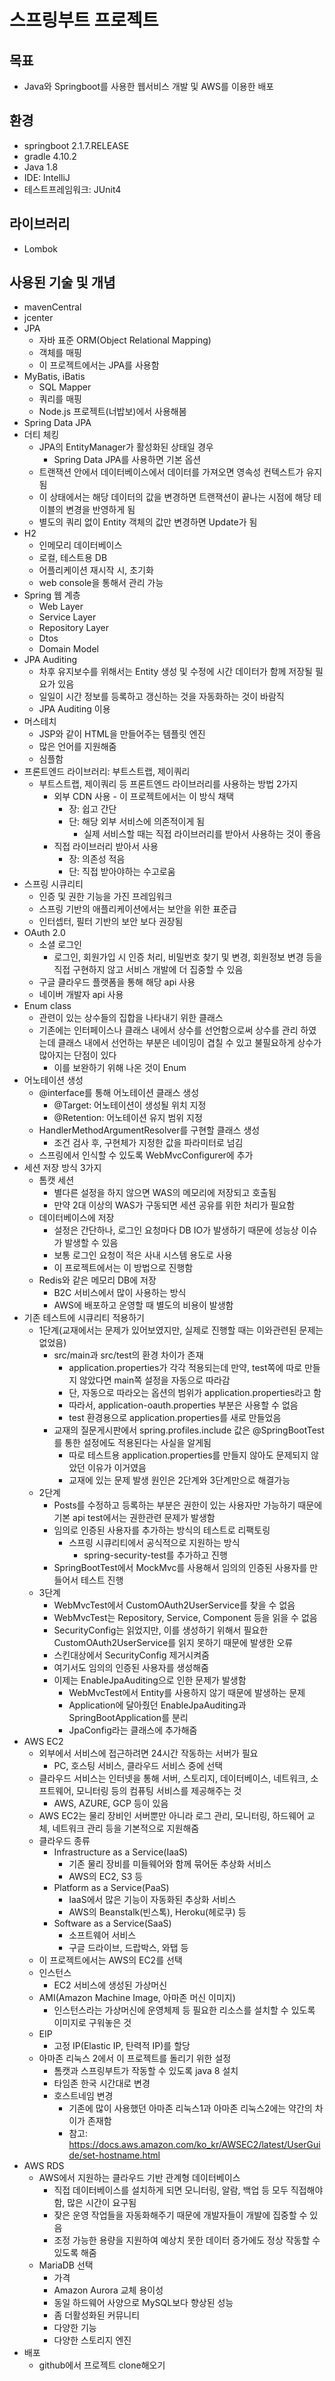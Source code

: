 # 스프링부트 프로젝트



## 목표

- Java와 Springboot를 사용한 웹서비스 개발 및 AWS를 이용한 배포

## 환경

- springboot 2.1.7.RELEASE
- gradle 4.10.2
- Java 1.8
- IDE: IntelliJ
- 테스트프레임워크: JUnit4

## 라이브러리

- Lombok

## 사용된 기술 및 개념

- mavenCentral
- jcenter
- JPA
  - 자바 표준 ORM(Object Relational Mapping)
  - 객체를 매핑
  - 이 프로젝트에서는 JPA를 사용함
- MyBatis, iBatis
  - SQL Mapper
  - 쿼리를 매핑
  - Node.js 프로젝트(너밥보)에서 사용해봄
- Spring Data JPA
- 더티 체킹
  - JPA의 EntityManager가 활성화된 상태일 경우
    - Spring Data JPA를 사용하면 기본 옵션
  - 트랜잭션 안에서 데이터베이스에서 데이터를 가져오면 영속성 컨텍스트가 유지됨
  - 이 상태에서는 해당 데이터의 값을 변경하면 트랜잭션이 끝나는 시점에 해당 테이블의 변경을 반영하게 됨
  - 별도의 쿼리 없이 Entity 객체의 값만 변경하면 Update가 됨
- H2
  - 인메모리 데이터베이스
  - 로컬, 테스트용 DB
  - 어플리케이션 재시작 시, 초기화
  - web console을 통해서 관리 가능
- Spring 웹 계층
  - Web Layer
  - Service Layer
  - Repository Layer
  - Dtos
  - Domain Model
- JPA Auditing
  - 차후 유지보수를 위해서는 Entity 생성 및 수정에 시간 데이터가 함께 저장될 필요가 있음
  - 일일이 시간 정보를 등록하고 갱신하는 것을 자동화하는 것이 바람직
  - JPA Auditing 이용
- 머스테치
  - JSP와 같이 HTML을 만들어주는 템플릿 엔진
  - 많은 언어를 지원해줌
  - 심플함
- 프론트엔드 라이브러리: 부트스트랩, 제이쿼리
  - 부트스트랩, 제이쿼리 등 프론트엔드 라이브러리를 사용하는 방법 2가지
    - 외부 CDN 사용 - 이 프로젝트에서는 이 방식 채택
      - 장: 쉽고 간단
      - 단: 해당 외부 서비스에 의존적이게 됨
        - 실제 서비스할 때는 직접 라이브러리를 받아서 사용하는 것이 좋음
    - 직접 라이브러리 받아서 사용
      - 장: 의존성 적음
      - 단: 직접 받아야하는 수고로움
- 스프링 시큐리티
  - 인증 및 권한 기능을 가진 프레임워크
  - 스프링 기반의 애플리케이션에서는 보안을 위한 표준급
  - 인터셉터, 필터 기반의 보안 보다 권장됨
- OAuth 2.0
  - 소셜 로그인
    - 로그인, 회원가입 시 인증 처리, 비밀번호 찾기 및 변경, 회원정보 변경 등을 직접 구현하지 않고 서비스 개발에 더 집중할 수 있음
  - 구글 클라우드 플랫폼을 통해 해당 api 사용
  - 네이버 개발자 api 사용
- Enum class
  - 관련이 있는 상수들의 집합을 나타내기 위한 클래스
  - 기존에는 인터페이스나 클래스 내에서 상수를 선언함으로써 상수를 관리 하였는데 클래스 내에서 선언하는 부분은 네이밍이 겹칠 수 있고 불필요하게 상수가 많아지는 단점이 있다
    - 이를 보완하기 위해 나온 것이 Enum
- 어노테이션 생성
  - @interface를 통해 어노테이션 클래스 생성
    - @Target: 어노테이션이 생성될 위치 지정
    - @Retention: 어노테이션 유지 범위 지정
  - HandlerMethodArgumentResolver를 구현할 클래스 생성
    - 조건 검사 후, 구현체가 지정한 값을 파라미터로 넘김
  - 스프링에서 인식할 수 있도록 WebMvcConfigurer에 추가
- 세션 저장 방식 3가지
  - 톰캣 세션
    - 별다른 설정을 하지 않으면 WAS의 메모리에 저장되고 호출됨
    - 만약 2대 이상의 WAS가 구동되면 세션 공유를 위한 처리가 필요함
  - 데이터베이스에 저장
    - 설정은 간단하나, 로그인 요청마다 DB IO가 발생하기 때문에 성능상 이슈가 발생할 수 있음
    - 보통 로그인 요청이 적은 사내 시스템 용도로 사용
    - 이 프로젝트에서는 이 방법으로 진행함
  - Redis와 같은 메모리 DB에 저장
    - B2C 서비스에서 많이 사용하는 방식
    - AWS에 배포하고 운영할 때 별도의 비용이 발생함
- 기존 테스트에 시큐리티 적용하기
  - 1단계(교재에서는 문제가 있어보였지만, 실제로 진행할 때는 이와관련된 문제는 없었음)
    - src/main과 src/test의 환경 차이가 존재
      - application.properties가 각각 적용되는데 만약, test쪽에 따로 만들지 않았다면 main쪽 설정을 자동으로 따라감
      - 단, 자동으로 따라오는 옵션의 범위가 application.properties라고 함
      - 따라서, application-oauth.properties 부분은 사용할 수 없음
      - test 환경용으로 application.properties를 새로 만들었음
    - 교재의 질문게시판에서 spring.profiles.include 값은 @SpringBootTest를 통한 설정에도 적용된다는 사실을 알게됨
      - 따로 테스트용 application.properties를 만들지 않아도 문제되지 않았던 이유가 이거였음
      - 교재에 있는 문제 발생 원인은 2단계와 3단계만으로 해결가능
  - 2단계
    - Posts를 수정하고 등록하는 부분은 권한이 있는 사용자만 가능하기 때문에 기본 api test에서는 권한관련 문제가 발생함
    - 임의로 인증된 사용자를 추가하는 방식의 테스트로 리팩토링
      - 스프링 시큐리티에서 공식적으로 지원하는 방식
        - spring-security-test를 추가하고 진행
    - SpringBootTest에서 MockMvc를 사용해서 임의의 인증된 사용자를 만들어서 테스트 진행
  - 3단계
    - WebMvcTest에서 CustomOAuth2UserService를 찾을 수 없음
    - WebMvcTest는 Repository, Service, Component 등을 읽을 수 없음
    - SecurityConfig는 읽었지만, 이를 생성하기 위해서 필요한 CustomOAuth2UserService를 읽지 못하기 때문에 발생한 오류
    - 스킨대상에서 SecurityConfig 제거시켜줌
    - 여기서도 임의의 인증된 사용자를 생성해줌
    - 이제는 EnableJpaAuditing으로 인한 문제가 발생함
      - WebMvcTest에서 Entity를 사용하지 않기 때문에 발생하는 문제
      - Application에 달아줬던 EnableJpaAuditing과 SpringBootApplication를 분리
      - JpaConfig라는 클래스에 추가해줌
- AWS EC2
  - 외부에서 서비스에 접근하려면 24시간 작동하는 서버가 필요
    - PC, 호스팅 서비스, 클라우드 서비스 중에 선택
  - 클라우드 서비스는 인터넷을 통해 서버, 스토리지, 데이터베이스, 네트워크, 소프트웨어, 모니터링 등의 컴퓨팅 서비스를 제공해주는 것
    - AWS, AZURE, GCP 등이 있음
  - AWS EC2는 물리 장비인 서버뿐만 아니라 로그 관리, 모니터링, 하드웨어 교체, 네트워크 관리 등을 기본적으로 지원해줌
  - 클라우드 종류
    - Infrastructure as a Service(IaaS)
      - 기존 물리 장비를 미들웨어와 함께 묶어둔 추상화 서비스
      - AWS의 EC2, S3 등
    - Platform as a Service(PaaS)
      - IaaS에서 많은 기능이 자동화된 추상화 서비스
      - AWS의 Beanstalk(빈스톡), Heroku(헤로쿠) 등
    - Software as a Service(SaaS)
      - 소프트웨어 서비스
      - 구글 드라이브, 드랍박스, 와탭 등
  - 이 프로젝트에서는 AWS의 EC2를 선택
  - 인스턴스
    - EC2 서비스에 생성된 가상머신
  - AMI(Amazon Machine Image, 아마존 머신 이미지)
    - 인스턴스라는 가상머신에 운영체제 등 필요한 리소스를 설치할 수 있도록 이미지로 구워놓은 것
  - EIP
    - 고정 IP(Elastic IP, 탄력적 IP)를 할당
  - 아마존 리눅스 2에서 이 프로젝트를 돌리기 위한 설정
    - 톰캣과 스프링부트가 작동할 수 있도록 java 8 설치
    - 타임존 한국 시간대로 변경
    - 호스트네임 변경
      - 기존에 많이 사용했던 아마존 리눅스1과 아마존 리눅스2에는 약간의 차이가 존재함
      - 참고: https://docs.aws.amazon.com/ko_kr/AWSEC2/latest/UserGuide/set-hostname.html
- AWS RDS
  - AWS에서 지원하는 클라우드 기반 관계형 데이터베이스
    - 직접 데이터베이스를 설치하게 되면 모니터링, 알람, 백업 등 모두 직접해야함, 많은 시간이 요구됨
    - 잦은 운영 작업들을 자동화해주기 때문에 개발자들이 개발에 집중할 수 있음
    - 조정 가능한 용량을 지원하여 예상치 못한 데이터 증가에도 정상 작동할 수 있도록 해줌
  - MariaDB 선택
    - 가격
    - Amazon Aurora 교체 용이성
    - 동일 하드웨어 사양으로 MySQL보다 향상된 성능
    - 좀 더활성화된 커뮤니티
    - 다양한 기능
    - 다양한 스토리지 엔진
- 배포
  - github에서 프로젝트 clone해오기



